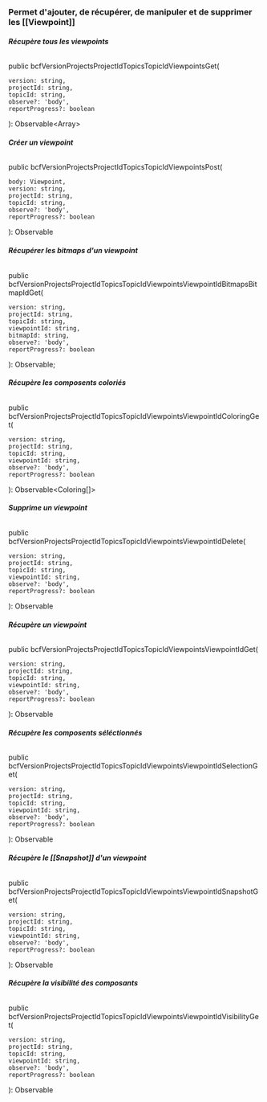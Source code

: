 ### Permet d'ajouter, de récupérer, de manipuler et de supprimer les [[Viewpoint]]


###### **Récupère tous les viewpoints**
public bcfVersionProjectsProjectIdTopicsTopicIdViewpointsGet(

	version: string, 
	projectId: string, 
	topicId: string, 
	observe?: 'body', 
	reportProgress?: boolean
): Observable<Array</Viewpoint>>

###### **Créer un viewpoint**
public bcfVersionProjectsProjectIdTopicsTopicIdViewpointsPost(

	body: Viewpoint, 
	version: string, 
	projectId: string, 
	topicId: string, 
	observe?: 'body', 
	reportProgress?: boolean
): Observable</Viewpoint>

###### **Récupérer les bitmaps d'un viewpoint**
public bcfVersionProjectsProjectIdTopicsTopicIdViewpointsViewpointIdBitmapsBitmapIdGet(

	version: string, 
	projectId: string, 
	topicId: string, 
	viewpointId: string, 
	bitmapId: string, 
	observe?: 'body', 
	reportProgress?: boolean
): Observable</Blob>;

###### **Récupère les composents coloriés**
public bcfVersionProjectsProjectIdTopicsTopicIdViewpointsViewpointIdColoringGet(

	version: string, 
	projectId: string, 
	topicId: string, 
	viewpointId: string, 
	observe?: 'body', 
	reportProgress?: boolean
): Observable<Coloring[]>

###### **Supprime un viewpoint**
public bcfVersionProjectsProjectIdTopicsTopicIdViewpointsViewpointIdDelete(

	version: string, 
	projectId: string, 
	topicId: string, 
	viewpointId: string, 
	observe?: 'body', 
	reportProgress?: boolean
): Observable</any>

###### **Récupère un viewpoint**
public bcfVersionProjectsProjectIdTopicsTopicIdViewpointsViewpointIdGet(

	version: string, 
	projectId: string, 
	topicId: string, 
	viewpointId: string, 
	observe?: 'body', 
	reportProgress?: boolean
): Observable</Viewpoint>

###### **Récupère les composents séléctionnés**
public bcfVersionProjectsProjectIdTopicsTopicIdViewpointsViewpointIdSelectionGet(

	version: string, 
	projectId: string, 
	topicId: string, 
	viewpointId: string, 
	observe?: 'body', 
	reportProgress?: boolean
): Observable</ComponentList>

###### **Récupère le [[Snapshot]] d'un viewpoint**
public bcfVersionProjectsProjectIdTopicsTopicIdViewpointsViewpointIdSnapshotGet(

	version: string, 
	projectId: string, 
	topicId: string, 
	viewpointId: string, 
	observe?: 'body', 
	reportProgress?: boolean
): Observable</Blob>

###### **Récupère la visibilité des composants**
public bcfVersionProjectsProjectIdTopicsTopicIdViewpointsViewpointIdVisibilityGet(

	version: string, 
	projectId: string, 
	topicId: string, 
	viewpointId: string, 
	observe?: 'body', 
	reportProgress?: boolean
): Observable</Visibility>
